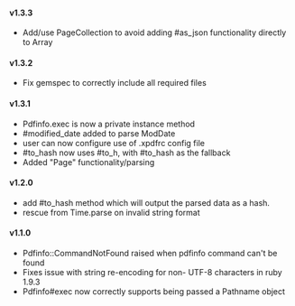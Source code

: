 #### v1.3.3
* Add/use PageCollection to avoid adding #as_json functionality directly to Array  
#### v1.3.2
* Fix gemspec to correctly include all required files
#### v1.3.1
* Pdfinfo.exec is now a private instance method
* \#modified_date added to parse ModDate
* user can now configure use of .xpdfrc config file
* \#to_hash now uses #to_h, with #to_hash as the fallback
* Added "Page" functionality/parsing
 
#### v1.2.0
* add #to_hash method which will output the parsed data as a hash.
* rescue from Time.parse on invalid string format

#### v1.1.0
* Pdfinfo::CommandNotFound raised when pdfinfo command can't be found
* Fixes issue with string re-encoding for non- UTF-8 characters in ruby 1.9.3
* Pdfinfo#exec now correctly supports being passed a Pathname object
